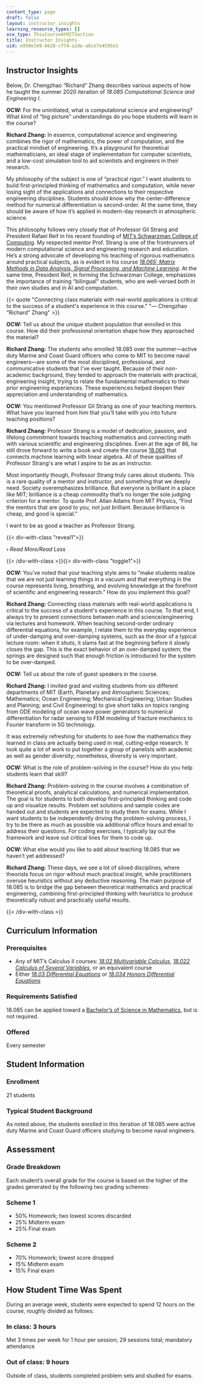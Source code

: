 ```yaml
---
content_type: page
draft: false
layout: instructor_insights
learning_resource_types: []
ocw_type: ThisCourseAtMITSection
title: Instructor Insights
uid: e950e349-b628-cf74-a2de-a8ce7e4595e3
---
```

## Instructor Insights

Below, Dr. Chengzhao “Richard” Zhang describes various aspects of how he taught the summer 2020 iteration of _18.085 Computational Science and Engineering I_.

**OCW:** For the uninitiated, what is computational science and engineering? What kind of “big picture” understandings do you hope students will learn in the course?

**Richard Zhang:** In essence, computational science and engineering combines the rigor of mathematics, the power of computation, and the practical mindset of engineering. It’s a playground for theoretical mathematicians, an ideal stage of implementation for computer scientists, and a low-cost simulation tool to aid scientists and engineers in their research.

My philosophy of the subject is one of “practical rigor.” I want students to build first-principled thinking of mathematics and computation, while never losing sight of the applications and connections to their respective engineering disciplines. Students should know why the center-difference method for numerical differentiation is second-order. At the same time, they should be aware of how it’s applied in modern-day research in atmospheric science.

This philosophy follows very closely that of Professor Gil Strang and President Rafael Reif in his recent founding of [MIT’s Schwarzman College of Computing](https://computing.mit.edu/). My respected mentor Prof. Strang is one of the frontrunners of modern computational science and engineering research and education. He’s a strong advocate of developing his teaching of rigorous mathematics around practical subjects, as is evident in his course [_18.065: Matrix Methods in Data Analysis, Signal Processing, and Machine Learning_](/courses/18-065-matrix-methods-in-data-analysis-signal-processing-and-machine-learning-spring-2018). At the same time, President Reif, in forming the Schwarzman College, emphasizes the importance of training “bilingual” students, who are well-versed both in their own studies and in AI and computation.

{{< quote "Connecting class materials with real-world applications is critical to the success of a student's experience in this course." "— Chengzhao “Richard” Zhang" >}}

**OCW:** Tell us about the unique student population that enrolled in this course. How did their professional orientation shape how they approached the material?

**Richard Zhang:** The students who enrolled 18.085 over the summer—active duty Marine and Coast Guard officers who come to MIT to become naval engineers—are some of the most disciplined, professional, and communicative students that I've ever taught. Because of their non-academic background, they tended to approach the materials with practical, engineering insight, trying to relate the fundamental mathematics to their prior engineering experiences. These experiences helped deepen their appreciation and understanding of mathematics.

**OCW:** You mentioned Professor Gil Strang as one of your teaching mentors. What have you learned from him that you’ll take with you into future teaching positions?

**Richard Zhang:** Professor Strang is a model of dedication, passion, and lifelong commitment towards teaching mathematics and connecting math with various scientific and engineering disciplines. Even at the age of 86, he still drove forward to write a book and create the course [18.065](/courses/18-065-matrix-methods-in-data-analysis-signal-processing-and-machine-learning-spring-2018) that connects machine learning with linear algebra. All of these qualities of Professor Strang's are what I aspire to be as an instructor.

Most importantly though, Professor Strang truly cares about students. This is a rare quality of a mentor and instructor, and something that we deeply need. Society overemphasizes brilliance. But everyone is brilliant in a place like MIT; brilliance is a cheap commodity that’s no longer the sole judging criterion for a mentor. To quote Prof. Allan Adams from MIT Physics, “Find the mentors that are good to you, not just brilliant. Because brilliance is cheap, and good is special.”

I want to be as good a teacher as Professor Strang.

{{< div-with-class "reveal1">}}

› _Read More/Read Less_

{{< /div-with-class >}}{{< div-with-class "toggle1">}}

**OCW:** You’ve noted that your teaching style aims to “make students realize that we are not just learning things in a vacuum and that everything in the course represents living, breathing, and evolving knowledge at the forefront of scientific and engineering research.” How do you implement this goal?

**Richard Zhang:** Connecting class materials with real-world applications is critical to the success of a student's experience in this course. To that end, I always try to present connections between math and science/engineering via lectures and homework. When teaching second-order ordinary differential equations, for example, I relate them to the everyday experience of under-damping and over-damping systems, such as the door of a typical lecture room: when it shuts, it slams fast at the beginning before it slowly closes the gap. This is the exact behavior of an over-damped system; the springs are designed such that enough friction is introduced for the system to be over-damped.

**OCW:** Tell us about the role of guest speakers in the course.

**Richard Zhang:** I invited grad and visiting students from six different departments of MIT (Earth, Planetary and Atmospheric Sciences; Mathematics; Ocean Engineering; Mechanical Engineering; Urban Studies and Planning; and Civil Engineering) to give short talks on topics ranging from ODE modeling of ocean wave power generators to numerical differentiation for radar sensing to FEM modeling of fracture mechanics to Fourier transform in 5G technology.

It was extremely refreshing for students to see how the mathematics they learned in class are actually being used in real, cutting-edge research. It took quite a lot of work to put together a group of panelists with academic as well as gender diversity; nonetheless, diversity is very important.

**OCW:** What is the role of problem-solving in the course? How do you help students learn that skill?

**Richard Zhang:** Problem-solving in the course involves a combination of theoretical proofs, analytical calculations, and numerical implementation. The goal is for students to both develop first-principled thinking and code up and visualize results. Problem set solutions and sample codes are handed out and students are expected to study them for exams. While I want students to be independently driving the problem-solving process, I try to be there as much as possible via additional office hours and email to address their questions. For coding exercises, I typically lay out the framework and leave out critical lines for them to code up.

**OCW:** What else would you like to add about teaching 18.085 that we haven’t yet addressed?

**Richard Zhang:** These days, we see a lot of siloed disciplines, where theorists focus on rigor without much practical insight, while practitioners overuse heuristics without any deductive reasoning. The main purpose of 18.085 is to bridge the gap between theoretical mathematics and practical engineering, combining first-principled thinking with heuristics to produce theoretically robust and practically useful results.

{{< /div-with-class >}}

## Curriculum Information

### Prerequisites

- Any of MIT’s Calculus II courses: [_18.02 Multivariable Calculus_](/courses/18-02sc-multivariable-calculus-fall-2010), [_18.022 Calculus of Several Variables_](/courses/18-022-calculus-of-several-variables-fall-2010), or an equivalent course
- Either [_18.03 Differential Equations_](/courses/18-03-differential-equations-spring-2010) or [_18.034 Honors Differential Equations_](/courses/18-034-honors-differential-equations-spring-2009)

### Requirements Satisfied

18.085 can be applied toward a [Bachelor’s of Science in Mathematics](https://math.mit.edu/academics/undergrad/major/course18/general.php), but is not required.

### Offered

Every semester

## Student Information

### Enrollment

21 students

### Typical Student Background

As noted above, the students enrolled in this iteration of 18.085 were active duty Marine and Coast Guard officers studying to become naval engineers.

## Assessment

### Grade Breakdown

Each student’s overall grade for the course is based on the higher of the grades generated by the following two grading schemes:

### Scheme 1

- 50% Homework; two lowest scores discarded
- 25% Midterm exam
- 25% Final exam

### Scheme 2

- 70% Homework; lowest score dropped
- 15% Midterm exam
- 15% Final exam

## How Student Time Was Spent

During an average week, students were expected to spend 12 hours on the course, roughly divided as follows:

### In class: 3 hours

Met 3 times per week for 1 hour per session; 29 sessions total; mandatory attendance

### Out of class: 9 hours

Outside of class, students completed problem sets and studied for exams.